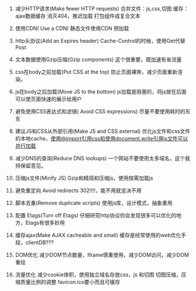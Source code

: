  1. 减少HTTP请求(Make fewer HTTP requests)
合并文件：js,css,切图
缓存：ajax数据缓存
消灭404，推迟加载
打包组件成复合文本

2. 使用CDN( Use a CDN)
静态文件使用CDN
预加载

3. http头协议(Add an Expires header)
Cache-Control的时候，使用Get代替Post

4. 文本数据使用Gzip压缩(Gzip components)
这个很重要，既加速有省流量

5. css在body之前加载(Put CSS at the top)
防止页面裸奔，减少页面重新渲染。

6. js在body之后加载(Move JS to the bottom)
js加载是阻塞的，将js放在后面可以使页面快速的展示给用户

7. 避免使用CSS表达式和滤镜( Avoid CSS expressions)
尽量不要使用耗时的东东

8. 建议JS和CSS从外部引用(Make JS and CSS external)
优化js文件和css文件的本地cache，使用@import引用css和使用document.write引用js文件可以并行加载

9. 减少DNS的查询(Reduce DNS lookups)
一个网站不要使用太多域名，这个我持保留意见。

10. 压缩js文件(Minify JS)
Gzip和精简和压缩js，使用按需加载js

11. 避免重定向 Avoid redirects
302!!!!，能不用就坚决不用

12. 脚本去重(Remove duplicate scripts)
使用js库，设计模式，抽象重用

13. 配置 Etags(Turn off Etags)
仔细研究http协议你会发现很多可以优化的地方，Etags有很多妙用

14. 缓存ajax(Make AJAX cacheable and small)
缓存是经常使用的web优化手段，clientDB???

15. DOM优化
减少DOM节点数量，Iframe慎重使用，减少DOM访问，减少DOM重绘

16. 流量优化
减少cookie体积，使用独立域名存放css，js 和切图
切图压缩，压缩质量比例的调整
favicon.ico要小而且可缓存